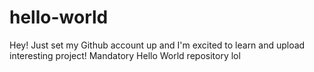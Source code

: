 # hello-world

Hey! Just set my Github account up and I'm excited to learn and upload interesting project! Mandatory Hello World repository lol
